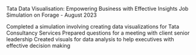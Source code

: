 Tata Data Visualisation: Empowering Business with Effective Insights Job Simulation on Forage - August 2023

Completed a simulation involving creating data visualizations for Tata Consultancy Services
Prepared questions for a meeting with client senior leadership
Created visuals for data analysis to help executives with effective decision making
